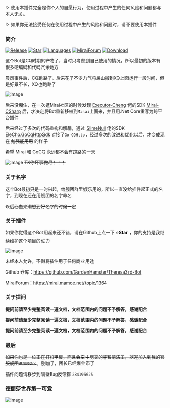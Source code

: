 !> 使用本插件完全是你个人的自愿行为，使用过程中产生的任何风险和问题都与本人无关。

!> 如果你无法接受任何在使用过程中产生的风险和问题时，请不要使用本插件

### 简介
[![Release](https://img.shields.io/github/v/release/GardenHamster/Theresa3rd-Bot)](https://github.com/GardenHamster/Theresa3rd-Bot/releases)
[![Star](https://img.shields.io/github/stars/GardenHamster/Theresa3rd-Bot)](https://github.com/GardenHamster/Theresa3rd-Bot/stargazers)
[![Languages](https://img.shields.io/github/languages/top/GardenHamster/Theresa3rd-Bot)](https://github.com/GardenHamster/Theresa3rd-Bot)
[![MiraiForum](https://img.shields.io/badge/MiraiForum-TheresaBot-lightgreen)](https://mirai.mamoe.net/topic/1364)
[![Download](https://img.shields.io/github/downloads/GardenHamster/Theresa3rd-Bot/total)](https://github.com/GardenHamster/Theresa3rd-Bot/releases)

这个Bot是CQ时期的产物了，当时只考虑到自己使用的情况，所以最初的版本有很多硬编码和代码冗余地方

晨风事件后，CQ跑路了。后来花了不少力气将屎山搬到XQ上面运行一段时间，但是好景不长，XQ也跑路了

![image](/img/introduction/da52ea.gif)

后来没绷住，在一次逛Mirai社区的时候发现 [Executor-Cheng](https://github.com/Executor-Cheng/Mirai-CSharp) 佬的SDK [Mirai-CSharp](https://github.com/Executor-Cheng/mirai-CSharp) 后，才决定将Bot重新移植到`Mirai`上面来，并且用.Net Core重写为跨平台插件

后来经过了多次的代码重构和解耦，通过 [SlimeNull](https://github.com/SlimeNull) 佬的SDK [EleCho.GoCqHttpSdk](https://github.com/OrgEleCho/EleCho.GoCqHttpSdk) 对接了`Go-CQHttp`，经过多次的改进和优化以后，才变成现在 ~~勉强能用用~~ 的样子

希望 Mirai 和 GoCQ 永远都不会有跑路的一天

![image](/img/introduction/6c0bc3.gif) ~~TX你坏事做尽！！！~~

### 关于名字
这个Bot最初只是一时兴起，给舰团群里娱乐用的，所以一直没给插件起正式的名字，到现在还在用舰团的名字命名

~~以后心血来潮想到好名字的时候一定~~

### 关于插件

如果你觉得这个Bot用起来还不错，请在Github上点一下 :star:**Star** ，你的支持是我继续维护这个项目的动力

![image](/img/introduction/fd1f8a.gif)

未经本人允许，不得将插件用于任何商业用途

Github 仓库：https://github.com/GardenHamster/Theresa3rd-Bot

MiraiForum：https://mirai.mamoe.net/topic/1364

### 关于提问
**提问前请至少完整阅读一遍文档，文档范围内的问题不予解答，感谢配合**

**提问前请至少完整阅读一遍文档，文档范围内的问题不予解答，感谢配合**

**提问前请至少完整阅读一遍文档，文档范围内的问题不予解答，感谢配合**

### 最后

~~如果你也是一位正在打扫甲板，而且会空中劈叉的睿智清洁工，欢迎加入到我的官服舰团`德丽莎3rd`~~。别加了，团长已经爆金币了

插件问题请移步到隔壁Bug反馈群 `284196625`

### **德丽莎世界第一可爱**

![image](/img/introduction/20230324105710.jpg)
